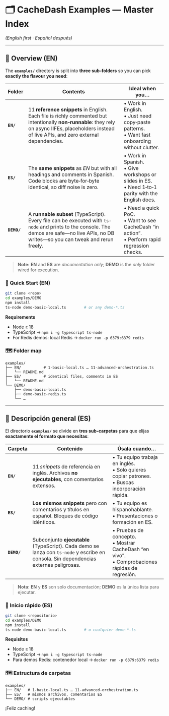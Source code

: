 # 🗂️ CacheDash Examples — Master Index  
*(English first · Español después)*

---

## 📖 Overview (EN)

The **`examples/`** directory is split into **three sub‑folders** so you can pick **exactly the flavour you need**:

| Folder | Contents | Ideal when you… |
|--------|----------|-----------------|
| **`EN/`**   | 11 **reference snippets** in English. Each file is richly commented but intentionally **non‑runnable**: they rely on async IIFEs, placeholders instead of live APIs, and zero external dependencies. | • Work in English.<br>• Just need copy‑paste patterns.<br>• Want fast onboarding without clutter. |
| **`ES/`**   | The **same snippets** as *EN* but with all headings and comments in Spanish. Code blocks are byte‑for‑byte identical, so diff noise is zero. | • Work in Spanish.<br>• Give workshops or slides in ES.<br>• Need 1‑to‑1 parity with the English docs. |
| **`DEMO/`** | A **runnable subset** (TypeScript). Every file can be executed with `ts-node` and prints to the console. The demos are safe—no live APIs, no DB writes—so you can tweak and rerun freely. | • Need a quick PoC.<br>• Want to see CacheDash “in action”.<br>• Perform rapid regression checks. |

> **Note:** **EN** and **ES** are *documentation only*; **DEMO** is the *only* folder wired for execution.

### 🚀 Quick Start (EN)

```bash
git clone <repo>
cd examples/DEMO
npm install
ts-node demo-basic-local.ts        # or any demo-*.ts
```

**Requirements**

* Node ≥ 18  
* TypeScript → `npm i -g typescript ts-node`  
* For Redis demos: local Redis → `docker run -p 6379:6379 redis`

### 🗺 Folder map

```
examples/
├── EN/          # 1-basic-local.ts … 11-advanced-orchestration.ts
│   └── README.md
├── ES/          # identical files, comments in ES
│   └── README.md
└── DEMO/
    ├── demo-basic-local.ts
    ├── demo-basic-redis.ts
    └── …
```

---

## 📖 Descripción general (ES)

El directorio **`examples/`** se divide en **tres sub‑carpetas** para que elijas **exactamente el formato que necesitas**:

| Carpeta | Contenido | Úsala cuando… |
|---------|-----------|---------------|
| **`EN/`**   | 11 *snippets* de referencia en inglés. Archivos **no ejecutables**, con comentarios extensos. | • Tu equipo trabaja en inglés.<br>• Solo quieres copiar patrones.<br>• Buscas incorporación rápida. |
| **`ES/`**   | **Los mismos snippets** pero con comentarios y títulos en español. Bloques de código idénticos. | • Tu equipo es hispanohablante.<br>• Presentaciones o formación en ES. |
| **`DEMO/`** | Subconjunto **ejecutable** (TypeScript). Cada demo se lanza con `ts-node` y escribe en consola. Sin dependencias externas peligrosas. | • Pruebas de concepto.<br>• Mostrar CacheDash “en vivo”.<br>• Comprobaciones rápidas de regresión. |

> **Nota:** **EN** y **ES** son solo documentación; **DEMO** es la única lista para ejecutar.

### 🚀 Inicio rápido (ES)

```bash
git clone <repositorio>
cd examples/DEMO
npm install
ts-node demo-basic-local.ts        # o cualquier demo-*.ts
```

**Requisitos**

* Node ≥ 18  
* TypeScript → `npm i -g typescript ts-node`  
* Para demos Redis: contenedor local → `docker run -p 6379:6379 redis`

### 🗺 Estructura de carpetas

```
examples/
├── EN/   # 1-basic-local.ts … 11-advanced-orchestration.ts
├── ES/   # mismos archivos, comentarios ES
└── DEMO/ # scripts ejecutables
```

¡Feliz caching!
